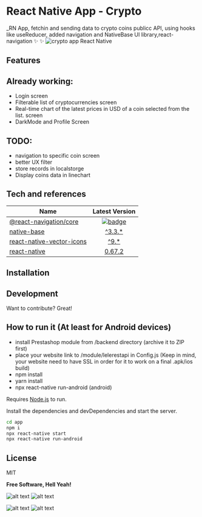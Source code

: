 # React Native App - Crypto

_RN App, fetchin and sending data to crypto coins publicc API, using hooks like  useReducer, added navigation and NativeBase UI library,react-navigation
✨ ✨
![crypto app React Native](https://i.makeagif.com/media/2-20-2022/NorK-D.gif)
## Features

## Already working:
- Login screen
- Filterable list of cryptocurrencies screen
- Real-time chart of the latest prices in USD of a coin selected from the list. screen
- DarkMode and Profile Screen


## TODO:
-  navigation to specific coin screen
- better UX filter
- store records in localstorge
- Display coins data in linechart


## Tech and references


| Name                                                                     |                                                                               Latest Version                                                                                |
| ------------------------------------------------------------------------ | :-------------------------------------------------------------------------------------------------------------------------------------------------------------------------: |
| [@react-navigation/core](/packages/core)                                 |                 [![badge](https://img.shields.io/npm/v/@react-navigation/core.svg?style=flat-square)](https://www.npmjs.com/package/@react-navigation/core)
| [native-base](/packages/core)                                 |                 [^3.3.*](https://nativebase.io/)
| [react-native-vector-icons](/packages/core)                                 |                 [^9.*](https://oblador.github.io/react-native-vector-icons/)
| [react-native](/packages/core)                                 |                 [0.67.2](https://reactnative.dev/docs/getting-started)


## Installation
## Development

Want to contribute? Great!

## How to run it (At least for Android devices)
- install Prestashop module from /backend directory (archive it to ZIP first)
- place your website link to /module/lelerestapi in Config.js (Keep in mind, your website need to have SSL in order for it to work on a final .apk/ios build)
- npm install
- yarn install
- npx react-native run-android  (android)

Requires [Node.js](https://nodejs.org/)  to run.

Install the dependencies and devDependencies and start the server.

```sh
cd app
npm i
npx react-native start
npx react-native run-android
```


## License

MIT

**Free Software, Hell Yeah!**

[//]: # (These are reference links used in the body of this note and get stripped out when the markdown processor does its job. There is no need to format nicely because it shouldn't be seen. Thanks SO - http://stackoverflow.com/questions/4823468/store-comments-in-markdown-syntax)

   [dill]: <https://github.com/joemccann/dillinger>
   [git-repo-url]: <https://github.com/joemccann/dillinger.git>
   [john gruber]: <http://daringfireball.net>
   [df1]: <http://daringfireball.net/projects/markdown/>
   [markdown-it]: <https://github.com/markdown-it/markdown-it>
   [Ace Editor]: <http://ace.ajax.org>
   [node.js]: <http://nodejs.org>
   [Twitter Bootstrap]: <http://twitter.github.com/bootstrap/>
   [jQuery]: <http://jquery.com>
   [@tjholowaychuk]: <http://twitter.com/tjholowaychuk>
   [express]: <http://expressjs.com>
   [AngularJS]: <http://angularjs.org>
   [Gulp]: <http://gulpjs.com>

   [PlDb]: <https://github.com/joemccann/dillinger/tree/master/plugins/dropbox/README.md>
   [PlGh]: <https://github.com/joemccann/dillinger/tree/master/plugins/github/README.md>
   [PlGd]: <https://github.com/joemccann/dillinger/tree/master/plugins/googledrive/README.md>
   [PlOd]: <https://github.com/joemccann/dillinger/tree/master/plugins/onedrive/README.md>
   [PlMe]: <https://github.com/joemccann/dillinger/tree/master/plugins/medium/README.md>
   [PlGa]: <https://github.com/RahulHP/dillinger/blob/master/plugins/googleanalytics/README.md>
   
 ![alt text](https://previews.dropbox.com/p/thumb/ABe67YIPLs_hEvi8zMd4y8ZiWRM1aOhL2hAztbuv-j4xNDe-BjpD5rjBfLj5X4t6CYGpbDHVUsD3BU7TJsRFdpSiZmDJnOiUXwx4N-FwQTcgNoEsLi92Eba9zP2nHmetuxLQNzbltzaPO5n4jI8JYYIfdusmH59GwiiOCMJTTf7PcPdZB5PTKXliXrVXWG2S0-PZeFeF7-NGaghl2a4Obhb8zNxaNrZiXoOZEAH-aL7TnVmJHiLfvA8U3jPDzdiSDoGFKHDAIlL9j8dOG2E94Huj4Wfqk5kMC-ddgoJGxrDdywNWHVWpKMEVEC5w8gIV3g3XMcEoxsYWzXMegilbsmbFYJorxExRTSQLJGjECpXwug/p.jpeg)
 ![alt text](https://previews.dropbox.com/p/thumb/ABeC4ar0x5EaCe48CgRaFqw-DYJJE-aP3qM8ZI4_F_ldYIpH1clu1MtLxoFseB7BAvfY9xNcjxRa3w8RsBA78qdEdyin13DoFPcr5Ly7P8HjwK7YL8hc4w6tHTJmVKogmAnJaQnhmWiUvxFtsq58el3jXeKEN40Mcf-XzQ6OcI1MNapylSOl2d3D3NSEOS-8eEk1OhfoEyKgqPSl-DkjHTk0FvmqTZcXPLI1Oh3Lk1D2Av7KMlSswfs4_lYYrcwkynKjFWaaTmPQzm5hmPiPdZ8E1EU3lDmKMNQdyd5A5dLTUTNbt6Ix6lHUym-LtZDNOXIKfXV5cmBHw5viieydDsunHacskfMXO5WyvDpCLtcqmQ/p.jpeg)

![alt text](https://previews.dropbox.com/p/thumb/ABe1-LCB4kMZg8jBtApMvH5CDn_2N-XS4xTcMb7lmQ0mAbRvwg6e5aKEr7P78hrf84oPaxH9KDX8_hcmZ0e1oDMDIM2IYsr5Xl-C07IL6pA9xKIWTHJHFbRuUIjyrroT-mz_utOxmKtPFXsDZpvv7LkN5JuXdzs4FhR2vX_bS13hDvZg-MCjeg8g9A_NMvtVCdPsjporPJg2WEOcjolOpNfop6AW8agbYruG1OyZZuVh2BynU3fNhJC-6kAhq965QGfQQd53QQIh0Qw3tGNt7brulMwAics-eJ10zFMTuPByTbCRf7-oT7nOlLCXWapxiCTmvnWxq-1yB_ohrGe1IPm-wFYckCoBvNhHEjbshBrw0g/p.jpeg)
![alt text](https://previews.dropbox.com/p/thumb/ABfY_Ak86SWzOLq32M2rMaV5-qrVcX559s9jEslthkUCpllD7dTxX1ZBbbC6Ox2kApbveo-pLKqfqNJMljiVgEgMHVElwaYZiiWekKeEE3VEndd26HuQFugQ01saB2rTbVzmC2Y7nW6M9wVP92CeMUfGlSslZH534FghZ8wIlqCIYNen7OwO58c7fhGxJlHcgfT0PhxTObGi7rOpyA7bUg3-TXEmtAGz6FRuPnOswf7FLU7SfDA4pUP1KD4Otob0r768qnAjeEGstI2Sj2xg0U0EHfkaW2RgDuqijdwO9ZXRJ68_F34AWmZrpzqB1EkMurlCrojVSqZ9cwrfvrMSa7eOcR1FRzFYme3eAzq1N85nPA/p.jpeg)

